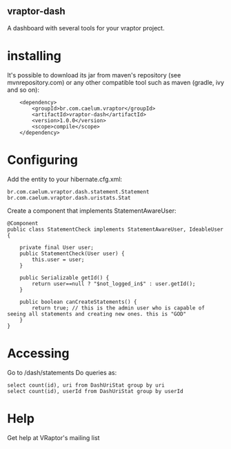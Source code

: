 ## vraptor-dash

A dashboard with several tools for your vraptor project.

# installing

It's possible to download its jar from maven's repository (see mvnrepository.com) or any other compatible tool such as maven (gradle, ivy and so on):

		<dependency>
			<groupId>br.com.caelum.vraptor</groupId>
			<artifactId>vraptor-dash</artifactId>
			<version>1.0.0</version>
			<scope>compile</scope>
		</dependency>


# Configuring

Add the entity to your hibernate.cfg.xml:

	br.com.caelum.vraptor.dash.statement.Statement
	br.com.caelum.vraptor.dash.uristats.Stat
	
Create a component that implements StatementAwareUser:

	@Component
	public class StatementCheck implements StatementAwareUser, IdeableUser {
	
		private final User user;
		public StatementCheck(User user) {
			this.user = user;
		}
		
		public Serializable getId() {
			return user==null ? "$not_logged_in$" : user.getId();
		}
	
		public boolean canCreateStatements() {
			return true; // this is the admin user who is capable of seeing all statements and creating new ones. this is "GOD"
		}
	}

# Accessing

Go to /dash/statements
Do queries as:

	select count(id), uri from DashUriStat group by uri
	select count(id), userId from DashUriStat group by userId

# Help

Get help at VRaptor's mailing list